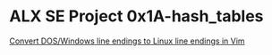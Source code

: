 # ALX SE Project 0x1A-hash_tables
[Convert DOS/Windows line endings to Linux line endings in Vim](https://stackoverflow.com/questions/82726/convert-dos-windows-line-endings-to-linux-line-endings-in-vim)
